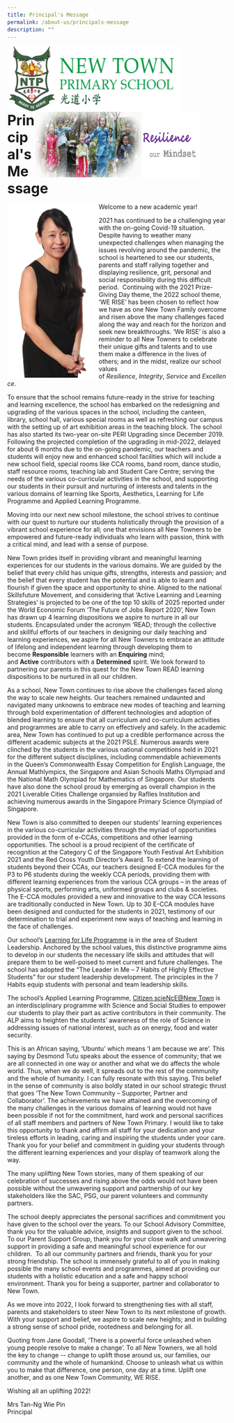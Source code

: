 ```yaml
---
title: Principal's Message
permalink: /about-us/principals-message
description: ""
---
```

<img src="/images/logosub.png" style="width:400px;height:150px;margin-left:0px;" align = "left">

<img src="/images/Header%20GIF.gif" style="width:380px;height:150px;margin-right:60px;" align = "right">
<br><br><br><br><br><br>

**<font size=6>Principal's Message</font>**


<img src="/images/About%20Us/Principal.png" style="width:210px;height:400px;margin-left:0px;" align = "left">

Welcome to a new academic year!

  

2021 has continued to be a challenging year with the on-going Covid-19 situation. Despite having to weather many unexpected challenges when managing the issues revolving around the pandemic, the school is heartened to see our students, parents and staff rallying together and displaying resilience, grit, personal and social responsibility during this difficult period.  Continuing with the 2021 Prize-Giving Day theme, the 2022 school theme, ‘WE RISE’ has been chosen to reflect how we have as one New Town Family overcome and risen above the many challenges faced along the way and reach for the horizon and seek new breakthroughs. ‘We RISE’ is also a reminder to all New Towners to celebrate their unique gifts and talents and to use them make a difference in the lives of others; and in the midst, realize our school values of _Resilience_, _Integrity_, _Service_ and _Excellence_.

  

To ensure that the school remains future-ready in the strive for teaching and learning excellence, the school has embarked on the redesigning and upgrading of the various spaces in the school, including the canteen, library, school hall, various special rooms as well as refreshing our campus with the setting up of art exhibition areas in the teaching block. The school has also started its two-year on-site PERI Upgrading since December 2019. Following the projected completion of the upgrading in mid-2022, delayed for about 6 months due to the on-going pandemic, our teachers and students will enjoy new and enhanced school facilities which will include a new school field, special rooms like CCA rooms, band room, dance studio, staff resource rooms, teaching lab and Student Care Centre; serving the needs of the various co-curricular activities in the school, and supporting our students in their pursuit and nurturing of interests and talents in the various domains of learning like Sports, Aesthetics, Learning for Life Programme and Applied Learning Programme.

  

Moving into our next new school milestone, the school strives to continue with our quest to nurture our students holistically through the provision of a vibrant school experience for all; one that envisions all New Towners to be empowered and future-ready individuals who learn with passion, think with a critical mind, and lead with a sense of purpose.

  

New Town prides itself in providing vibrant and meaningful learning experiences for our students in the various domains. We are guided by the belief that every child has unique gifts, strengths, interests and passion; and the belief that every student has the potential and is able to learn and flourish if given the space and opportunity to shine. Aligned to the national Skillsfuture Movement, and considering that ‘Active Learning and Learning Strategies’ is projected to be one of the top 10 skills of 2025 reported under the World Economic Forum ‘The Future of Jobs Report 2020’, New Town has drawn up 4 learning dispositions we aspire to nurture in all our students. Encapsulated under the acronym ‘READ; through the collective and skillful efforts of our teachers in designing our daily teaching and learning experiences, we aspire for all New Towners to embrace an attitude of lifelong and independent learning through developing them to become **Responsible** learners with an **Enquiring** mind; and **Active** contributors with a **Determined** spirit. We look forward to partnering our parents in this quest for the New Town READ learning dispositions to be nurtured in all our children. 

  

As a school, New Town continues to rise above the challenges faced along the way to scale new heights. Our teachers remained undaunted and navigated many unknowns to embrace new modes of teaching and learning through bold experimentation of different technologies and adoption of blended learning to ensure that all curriculum and co-curriculum activities and programmes are able to carry on effectively and safely. In the academic area, New Town has continued to put up a credible performance across the different academic subjects at the 2021 PSLE. Numerous awards were clinched by the students in the various national competitions held in 2021 for the different subject disciplines, including commendable achievements in the Queen’s Commonwealth Essay Competition for English Language, the Annual Mathlympics, the Singapore and Asian Schools Maths Olympiad and the National Math Olympiad for Mathematics of Singapore. Our students have also done the school proud by emerging as overall champion in the 2021 Liverable Cities Challenge organsied by Raflles Institution and achieving numerous awards in the Singapore Primary Science Olympiad of Singapore.

New Town is also committed to deepen our students’ learning experiences in the various co-curricular activities through the myriad of opportunities provided in the form of e-CCAs, competitions and other learning opportunities. The school is a proud recipient of the certificate of recognition at the Category C of the Singapore Youth Festival Art Exhibition 2021 and the Red Cross Youth Director’s Award. To extend the learning of students beyond their CCAs, our teachers designed E-CCA modules for the P3 to P6 students during the weekly CCA periods, providing them with different learning experiences from the various CCA groups – in the areas of physical sports, performing arts, uniformed groups and clubs & societies. The E-CCA modules provided a new and innovative to the way CCA lessons are traditionally conducted in New Town. Up to 30 E-CCA modules have been designed and conducted for the students in 2021, testimony of our determination to trial and experiment new ways of teaching and learning in the face of challenges. 

  

Our school’s [Learning for Life Programme](https://moe-newtownpri-staging.netlify.app/school-programmes/learning-for-life-programme-llp) is in the area of Student Leadership. Anchored by the school values, this distinctive programme aims to develop in our students the necessary life skills and attitudes that will prepare them to be well-poised to meet current and future challenges. The school has adopted the “The Leader in Me – 7 Habits of Highly Effective Students” for our student leadership development. The principles in the 7 Habits equip students with personal and team leadership skills. 

  

The school’s Applied Learning Programme, [Citizen scieNcE@New Town](https://moe-newtownpri-staging.netlify.app/school-programmes/applied-learning-programme-alp) is an interdisciplinary programme with Science and Social Studies to empower our students to play their part as active contributors in their community. The ALP aims to heighten the students’ awareness of the role of Science in addressing issues of national interest, such as on energy, food and water security. 

  

This is an African saying, ‘Ubuntu’ which means ‘I am because we are’. This saying by Desmond Tutu speaks about the essence of community; that we are all connected in one way or another and what we do affects the whole world. Thus, when we do well, it spreads out to the rest of the community and the whole of humanity. I can fully resonate with this saying. This belief in the sense of community is also boldly stated in our school strategic thrust that goes ‘The New Town Community – Supporter, Partner and Collaborator’. The achievements we have attained and the overcoming of the many challenges in the various domains of learning would not have been possible if not for the commitment, hard work and personal sacrifices of all staff members and partners of New Town Primary. I would like to take this opportunity to thank and affirm all staff for your dedication and your tireless efforts in leading, caring and inspiring the students under your care. Thank you for your belief and commitment in guiding your students through the different learning experiences and your display of teamwork along the way. 

  

The many uplifting New Town stories, many of them speaking of our celebration of successes and rising above the odds would not have been possible without the unwavering support and partnership of our key stakeholders like the SAC, PSG, our parent volunteers and community partners. 

  

The school deeply appreciates the personal sacrifices and commitment you have given to the school over the years. To our School Advisory Committee, thank you for the valuable advice, insights and support given to the school. To our Parent Support Group, thank you for your close walk and unwavering support in providing a safe and meaningful school experience for our children.  To all our community partners and friends, thank you for your strong friendship. The school is immensely grateful to all of you in making possible the many school events and programmes, aimed at providing our students with a holistic education and a safe and happy school environment. Thank you for being a supporter, partner and collaborator to New Town.

  

As we move into 2022, I look forward to strengthening ties with all staff, parents and stakeholders to steer New Town to its next milestone of growth. With your support and belief, we aspire to scale new heights; and in building a strong sense of school pride, rootedness and belonging for all. 

  

Quoting from Jane Goodall, ‘There is a powerful force unleashed when young people resolve to make a change’. To all New Towners, we all hold the key to change -- change to uplift those around us, our families, our community and the whole of humankind. Choose to unleash what us within you to make that difference, one person, one day at a time. Uplift one another, and as one New Town Community, WE RISE.

  

Wishing all an uplifting 2022!

  

Mrs Tan-Ng Wie Pin  
Principal